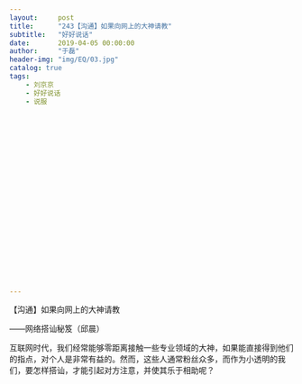 ```yaml
---
layout:     post
title:      "243【沟通】如果向网上的大神请教"
subtitle:   "好好说话"
date:       2019-04-05 00:00:00
author:     "于磊"
header-img: "img/EQ/03.jpg"
catalog: true
tags:
    - 刘京京
    - 好好说话
    - 说服























---
```


【沟通】如果向网上的大神请教

——网络搭讪秘笈（邱晨）



互联网时代，我们经常能够零距离接触一些专业领域的大神，如果能直接得到他们的指点，对个人是非常有益的。然而，这些人通常粉丝众多，而作为小透明的我们，要怎样搭讪，才能引起对方注意，并使其乐于相助呢？